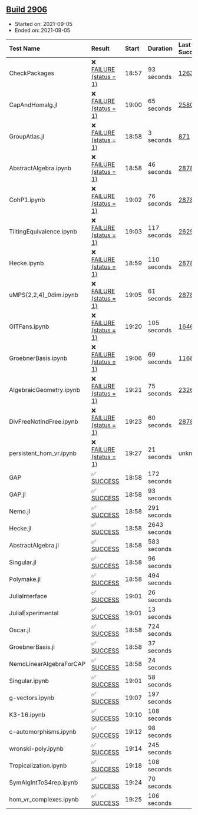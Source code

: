 ## [Build 2906](https://oscarci.mathematik.uni-kl.de/job/oscar-stable/2906/)

* Started on: 2021-09-05
* Ended on: 2021-09-05

| Test Name    | Result | Start | Duration | Last Success | First Failure |
|:-------------|:-------|:------|:---------|:-------------|:--------------|
| CheckPackages | ❌ [FAILURE (status = 1)](https://oscarci.mathematik.uni-kl.de/job/oscar-stable/2906/artifact/logs/build-2906/CheckPackages.log) | 18:57 | 93 seconds | [1263](https://oscarci.mathematik.uni-kl.de/job/oscar-stable/1263/) | [1264](https://oscarci.mathematik.uni-kl.de/job/oscar-stable/1264/) |
| CapAndHomalg.jl | ❌ [FAILURE (status = 1)](https://oscarci.mathematik.uni-kl.de/job/oscar-stable/2906/artifact/logs/build-2906/CapAndHomalg.jl.log) | 19:00 | 65 seconds | [2580](https://oscarci.mathematik.uni-kl.de/job/oscar-stable/2580/) | [2581](https://oscarci.mathematik.uni-kl.de/job/oscar-stable/2581/) |
| GroupAtlas.jl | ❌ [FAILURE (status = 1)](https://oscarci.mathematik.uni-kl.de/job/oscar-stable/2906/artifact/logs/build-2906/GroupAtlas.jl.log) | 18:58 | 3 seconds | [871](https://oscarci.mathematik.uni-kl.de/job/oscar-stable/871/) | [872](https://oscarci.mathematik.uni-kl.de/job/oscar-stable/872/) |
| AbstractAlgebra.ipynb | ❌ [FAILURE (status = 1)](https://oscarci.mathematik.uni-kl.de/job/oscar-stable/2906/artifact/logs/build-2906/AbstractAlgebra.ipynb.log) | 18:58 | 46 seconds | [2878](https://oscarci.mathematik.uni-kl.de/job/oscar-stable/2878/) | [2879](https://oscarci.mathematik.uni-kl.de/job/oscar-stable/2879/) |
| CohP1.ipynb | ❌ [FAILURE (status = 1)](https://oscarci.mathematik.uni-kl.de/job/oscar-stable/2906/artifact/logs/build-2906/CohP1.ipynb.log) | 19:02 | 76 seconds | [2878](https://oscarci.mathematik.uni-kl.de/job/oscar-stable/2878/) | [2879](https://oscarci.mathematik.uni-kl.de/job/oscar-stable/2879/) |
| TiltingEquivalence.ipynb | ❌ [FAILURE (status = 1)](https://oscarci.mathematik.uni-kl.de/job/oscar-stable/2906/artifact/logs/build-2906/TiltingEquivalence.ipynb.log) | 19:03 | 117 seconds | [2629](https://oscarci.mathematik.uni-kl.de/job/oscar-stable/2629/) | [2630](https://oscarci.mathematik.uni-kl.de/job/oscar-stable/2630/) |
| Hecke.ipynb | ❌ [FAILURE (status = 1)](https://oscarci.mathematik.uni-kl.de/job/oscar-stable/2906/artifact/logs/build-2906/Hecke.ipynb.log) | 18:59 | 110 seconds | [2878](https://oscarci.mathematik.uni-kl.de/job/oscar-stable/2878/) | [2879](https://oscarci.mathematik.uni-kl.de/job/oscar-stable/2879/) |
| uMPS(2,2,4)_0dim.ipynb | ❌ [FAILURE (status = 1)](https://oscarci.mathematik.uni-kl.de/job/oscar-stable/2906/artifact/logs/build-2906/uMPS-2-2-4-_0dim.ipynb.log) | 19:05 | 61 seconds | [2878](https://oscarci.mathematik.uni-kl.de/job/oscar-stable/2878/) | [2879](https://oscarci.mathematik.uni-kl.de/job/oscar-stable/2879/) |
| GITFans.ipynb | ❌ [FAILURE (status = 1)](https://oscarci.mathematik.uni-kl.de/job/oscar-stable/2906/artifact/logs/build-2906/GITFans.ipynb.log) | 19:20 | 105 seconds | [1646](https://oscarci.mathematik.uni-kl.de/job/oscar-stable/1646/) | [1647](https://oscarci.mathematik.uni-kl.de/job/oscar-stable/1647/) |
| GroebnerBasis.ipynb | ❌ [FAILURE (status = 1)](https://oscarci.mathematik.uni-kl.de/job/oscar-stable/2906/artifact/logs/build-2906/GroebnerBasis.ipynb.log) | 19:06 | 69 seconds | [1168](https://oscarci.mathematik.uni-kl.de/job/oscar-stable/1168/) | [1169](https://oscarci.mathematik.uni-kl.de/job/oscar-stable/1169/) |
| AlgebraicGeometry.ipynb | ❌ [FAILURE (status = 1)](https://oscarci.mathematik.uni-kl.de/job/oscar-stable/2906/artifact/logs/build-2906/AlgebraicGeometry.ipynb.log) | 19:21 | 75 seconds | [2326](https://oscarci.mathematik.uni-kl.de/job/oscar-stable/2326/) | [2327](https://oscarci.mathematik.uni-kl.de/job/oscar-stable/2327/) |
| DivFreeNotIndFree.ipynb | ❌ [FAILURE (status = 1)](https://oscarci.mathematik.uni-kl.de/job/oscar-stable/2906/artifact/logs/build-2906/DivFreeNotIndFree.ipynb.log) | 19:23 | 60 seconds | [2878](https://oscarci.mathematik.uni-kl.de/job/oscar-stable/2878/) | [2879](https://oscarci.mathematik.uni-kl.de/job/oscar-stable/2879/) |
| persistent_hom_vr.ipynb | ❌ [FAILURE (status = 1)](https://oscarci.mathematik.uni-kl.de/job/oscar-stable/2906/artifact/logs/build-2906/persistent_hom_vr.ipynb.log) | 19:27 | 21 seconds | unknown | unknown |
| GAP | ✅ [SUCCESS](https://oscarci.mathematik.uni-kl.de/job/oscar-stable/2906/artifact/logs/build-2906/GAP.log) | 18:58 | 172 seconds |  |  |
| GAP.jl | ✅ [SUCCESS](https://oscarci.mathematik.uni-kl.de/job/oscar-stable/2906/artifact/logs/build-2906/GAP.jl.log) | 18:58 | 93 seconds |  |  |
| Nemo.jl | ✅ [SUCCESS](https://oscarci.mathematik.uni-kl.de/job/oscar-stable/2906/artifact/logs/build-2906/Nemo.jl.log) | 18:58 | 291 seconds |  |  |
| Hecke.jl | ✅ [SUCCESS](https://oscarci.mathematik.uni-kl.de/job/oscar-stable/2906/artifact/logs/build-2906/Hecke.jl.log) | 18:58 | 2643 seconds |  |  |
| AbstractAlgebra.jl | ✅ [SUCCESS](https://oscarci.mathematik.uni-kl.de/job/oscar-stable/2906/artifact/logs/build-2906/AbstractAlgebra.jl.log) | 18:58 | 583 seconds |  |  |
| Singular.jl | ✅ [SUCCESS](https://oscarci.mathematik.uni-kl.de/job/oscar-stable/2906/artifact/logs/build-2906/Singular.jl.log) | 18:58 | 96 seconds |  |  |
| Polymake.jl | ✅ [SUCCESS](https://oscarci.mathematik.uni-kl.de/job/oscar-stable/2906/artifact/logs/build-2906/Polymake.jl.log) | 18:58 | 494 seconds |  |  |
| JuliaInterface | ✅ [SUCCESS](https://oscarci.mathematik.uni-kl.de/job/oscar-stable/2906/artifact/logs/build-2906/JuliaInterface.log) | 19:01 | 26 seconds |  |  |
| JuliaExperimental | ✅ [SUCCESS](https://oscarci.mathematik.uni-kl.de/job/oscar-stable/2906/artifact/logs/build-2906/JuliaExperimental.log) | 19:01 | 13 seconds |  |  |
| Oscar.jl | ✅ [SUCCESS](https://oscarci.mathematik.uni-kl.de/job/oscar-stable/2906/artifact/logs/build-2906/Oscar.jl.log) | 18:58 | 724 seconds |  |  |
| GroebnerBasis.jl | ✅ [SUCCESS](https://oscarci.mathematik.uni-kl.de/job/oscar-stable/2906/artifact/logs/build-2906/GroebnerBasis.jl.log) | 18:58 | 37 seconds |  |  |
| NemoLinearAlgebraForCAP | ✅ [SUCCESS](https://oscarci.mathematik.uni-kl.de/job/oscar-stable/2906/artifact/logs/build-2906/NemoLinearAlgebraForCAP.log) | 18:58 | 24 seconds |  |  |
| Singular.ipynb | ✅ [SUCCESS](https://oscarci.mathematik.uni-kl.de/job/oscar-stable/2906/artifact/logs/build-2906/Singular.ipynb.log) | 19:01 | 58 seconds |  |  |
| g-vectors.ipynb | ✅ [SUCCESS](https://oscarci.mathematik.uni-kl.de/job/oscar-stable/2906/artifact/logs/build-2906/g-vectors.ipynb.log) | 19:07 | 197 seconds |  |  |
| K3-16.ipynb | ✅ [SUCCESS](https://oscarci.mathematik.uni-kl.de/job/oscar-stable/2906/artifact/logs/build-2906/K3-16.ipynb.log) | 19:10 | 108 seconds |  |  |
| c-automorphisms.ipynb | ✅ [SUCCESS](https://oscarci.mathematik.uni-kl.de/job/oscar-stable/2906/artifact/logs/build-2906/c-automorphisms.ipynb.log) | 19:12 | 98 seconds |  |  |
| wronski-poly.ipynb | ✅ [SUCCESS](https://oscarci.mathematik.uni-kl.de/job/oscar-stable/2906/artifact/logs/build-2906/wronski-poly.ipynb.log) | 19:14 | 245 seconds |  |  |
| Tropicalization.ipynb | ✅ [SUCCESS](https://oscarci.mathematik.uni-kl.de/job/oscar-stable/2906/artifact/logs/build-2906/Tropicalization.ipynb.log) | 19:18 | 108 seconds |  |  |
| SymAlgIntToS4rep.ipynb | ✅ [SUCCESS](https://oscarci.mathematik.uni-kl.de/job/oscar-stable/2906/artifact/logs/build-2906/SymAlgIntToS4rep.ipynb.log) | 19:24 | 70 seconds |  |  |
| hom_vr_complexes.ipynb | ✅ [SUCCESS](https://oscarci.mathematik.uni-kl.de/job/oscar-stable/2906/artifact/logs/build-2906/hom_vr_complexes.ipynb.log) | 19:25 | 106 seconds |  |  |
